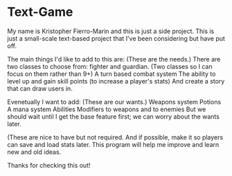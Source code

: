 # Text-Game
My name is Kristopher Fierro-Marin and this is just a side project.
This is just a small-scale text-based project that I've been considering but have put off.

The main things I'd like to add to this are:
(These are the needs.)
There are two classes to choose from: fighter and guardian. (Two classes so I can focus on them rather than 9+)
A turn based combat system
The ability to level up and gain skill points (to increase a player's stats)
And create a story that can draw users in.

Evenetually I want to add:
(These are our wants.)
Weapons system
Potions
A mana system
Abilities
Modifiers to weapons and to enemies
But we should wait until I get the base feature first; we can worry about the wants later.

(These are nice to have but not required.
And if possible, make it so players can save and load stats later.
This program will help me improve and learn new and old ideas.

Thanks for checking this out!
